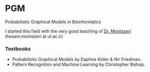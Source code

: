 # PGM
Probabilistic Graphical Models in Bioinformatics

I started this field with the very good teaching of [Dr. Montazeri](http://lcbb.ut.ac.ir) (hesam.montazeri at ut.ac.ir)
### Textbooks
- Probabilistic Graphical Models by Daphne Koller & Nir Friedman.
- Pattern Recognition and Machine Learning by  Christopher Bishop.

